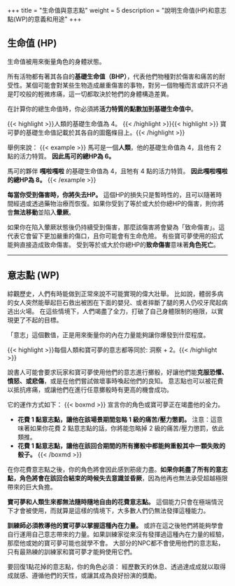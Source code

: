 +++
title = "生命值與意志點"
weight = 5
description = "說明生命值(HP)和意志點(WP)的意義和用途"
+++

## 生命值 (HP)
生命值被用來衡量角色的身體狀態。

所有活物都有著其各自的**基礎生命值（BHP）**，代表他們物種對於傷害和痛苦的耐受性。某個可能會對某些生物造成嚴重傷害的事物，對另一個物種而言或許只不過是叮咬般的輕微疼痛，這一切都取決於牠們的身體構造差異。

在計算你的總生命值時，你必須將**活力特質的點數加到基礎生命值中**。

{{< highlight >}}人類的基礎生命值為 4。
{{< /highlight >}}{{< highlight >}}
寶可夢的基礎生命值記載於其各自的圖鑑條目上。{{< /highlight >}}


舉例來說：
{{< example >}}
馬可是一個**人類**，他的基礎生命值為 4，且他有 2 點的活力特質。
**因此馬可的總HP為 6。**

馬可的夥伴 **嘎啦嘎啦** 的基礎生命值為 4，且牠有 4 點的活力特質。
**因此嘎啦嘎啦的總HP為 8。**
{{< /example >}}

**每當你受到傷害時，你將失去HP。**
這個HP的損失只是暫時性的，且可以隨著時間經過或透過藥物治療而恢復。如果你受到了等於或大於你總HP的傷害，則你將會**無法移動**並陷入**暈厥**。

如果你在陷入暈厥狀態後仍持續受到傷害，那麼該傷害將會變為「致命傷害」。這代表它會留下更加嚴重的傷口，且你可能會有生命危險。
有些寶可夢使用的招式能夠直接造成致命傷害。
受到等於或大於你總HP的**致命傷害**意味著**角色死亡**。


---
## 意志點 (WP)
綜觀歷史，人們有時能做到正常來說不可能實現的偉大壯舉。
比如說，體弱多病的女人突然能舉起巨石救出被困在下面的嬰兒、或者摔斷了腿的男人仍咬牙爬起病逃出火場。
在這些情境下，人們竭盡了全力，打破了自己身體限制的極限，以實現更了不起的目標。

「意志」這個數值，正是用來衡量你的內在力量能夠讓你爆發到什麼程度。

{{< highlight >}}每個人類和寶可夢的意志都等同於: 洞察 + 2。{{< /highlight >}}

說書人可能會要求玩家和寶可夢使用他們的意志進行擲骰，好讓他們能**克服恐懼、憤怒、或悲傷**，或是在他們嘗試做壞事時喚起他們的良知。
意志點也可以被花費以抵抗疼痛，或讓他們在進行任意擲骰時有更高的機會成功。

它的運作方式如下：
{{< boxmd >}}
宣言你的角色或寶可夢正在竭盡他的全力。
* **花費 1 點意志點，讓他在該場景期間忽略 1 級的痛苦/壓力懲罰。**
注意：這意味著如果你花費 2 點意志點的話，你將能忽略掉 2 級的痛苦/壓力懲罰，依此類推。
* **花費 1 點意志點，讓他在該回合期間的所有擲骰中都能夠重骰其中一顆失敗的骰子。**
{{< /boxmd >}}

在你花費意志點之後，你的角色將會因此感到筋疲力盡。**如果你耗盡了所有的意志點，角色將會在該回合結束的時候失去意識並昏厥**，因為他再也無法承受超越極限帶來的巨大負擔。

**寶可夢和人類生來都無法隨時隨地自由的花費意志點。**
這個能力只會在極端情況下才會被使用，而就算是這樣的情境下，大多數人們仍無法發揮這種能力。

**訓練師必須教導他的寶可夢以掌握這種內在力量。** 或許在這之後牠們將能夠學會自行運用自己意志帶來的力量。如果訓練家從來沒有發揮過這種內在力量的經驗，那麼他或她的寶可夢可能也就學不會。
大部分的NPC都不會使用他們的意志點，只有最熟練的訓練家和寶可夢才能夠使用它們。

要回復1點花掉的意志點，你的角色必須：
經歷數天的休息、透過達成成就以取得成就感、遵循他們的天性，或讓其成為良好扮演的獎勵。
